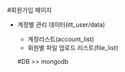 #회원가입 페이지
- 계정별 관리 데이터(itt_user/data)
  - 계정리스트(account_list)
  - 회원별 파일 업로드 리스트(file_list)

  #DB >> mongodb

